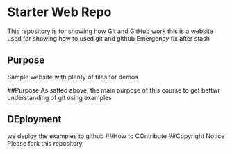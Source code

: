 # Starter Web Repo

This repository is for showing how Git and GitHub work
this is a website used for showing how to used git and github
Emergency fix after stash
## Purpose

Sample website with plenty of files for demos

##Purpose
As satted above, the main purpose of this course to get bettwr understanding of git using examples
## DEployment

we deploy the examples to github
##How to COntribute
##Copyright Notice
Please fork this repository
